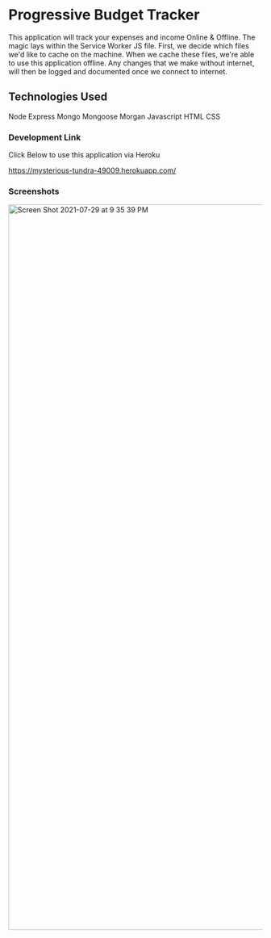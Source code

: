 # Progressive Budget Tracker

This application will track your expenses and income Online & Offline. The magic lays within the Service Worker JS file.
First, we decide which files we'd like to cache on the machine. When we cache these files, we're able to use this application offline.
Any changes that we make without internet, will then be logged and documented once we connect to internet.

## Technologies Used

Node
Express
Mongo
Mongoose
Morgan
Javascript
HTML
CSS

### Development Link

Click Below to use this application via Heroku

https://mysterious-tundra-49009.herokuapp.com/

### Screenshots

<img width="1438" alt="Screen Shot 2021-07-29 at 9 35 39 PM" src="https://user-images.githubusercontent.com/79162497/127586700-9d3678b4-faeb-4bec-8b31-d464f3ff0542.png">
